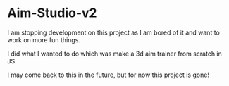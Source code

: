 # Aim-Studio-v2

I am  stopping development on this project as I am bored of it and want to work on more fun things.

I did what I wanted to do which was make a 3d aim trainer from scratch in JS.

I may come back to this in the future, but for now this project is gone!
